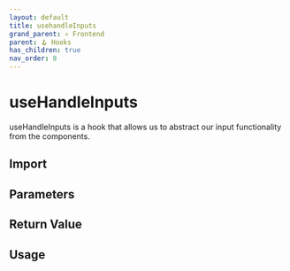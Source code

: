 ```yaml
---
layout: default
title: usehandleInputs
grand_parent: ⚛️ Frontend
parent: 🪝 Hooks
has_children: true
nav_order: 8
---
```


# useHandleInputs

useHandleInputs is a hook that allows us to abstract our input functionality from the components.

## Import

## Parameters

## Return Value

## Usage
